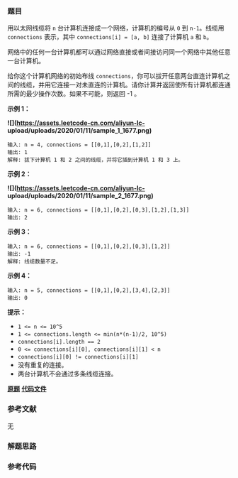 ### 题目
用以太网线缆将 `n` 台计算机连接成一个网络，计算机的编号从 `0` 到 `n-1`。线缆用 `connections` 表示，其中
`connections[i] = [a, b]` 连接了计算机 `a` 和 `b`。

网络中的任何一台计算机都可以通过网络直接或者间接访问同一个网络中其他任意一台计算机。

给你这个计算机网络的初始布线
`connections`，你可以拔开任意两台直连计算机之间的线缆，并用它连接一对未直连的计算机。请你计算并返回使所有计算机都连通所需的最少操作次数。如果不可能，则返回
-1 。



**示例 1：**

**![](https://assets.leetcode-cn.com/aliyun-lc-
upload/uploads/2020/01/11/sample_1_1677.png)**

    
    
    输入: n = 4, connections = [[0,1],[0,2],[1,2]]
    输出: 1
    解释: 拔下计算机 1 和 2 之间的线缆，并将它插到计算机 1 和 3 上。
    

**示例 2：**

**![](https://assets.leetcode-cn.com/aliyun-lc-
upload/uploads/2020/01/11/sample_2_1677.png)**

    
    
    输入: n = 6, connections = [[0,1],[0,2],[0,3],[1,2],[1,3]]
    输出: 2
    

**示例 3：**

    
    
    输入: n = 6, connections = [[0,1],[0,2],[0,3],[1,2]]
    输出: -1
    解释: 线缆数量不足。
    

**示例 4：**

    
    
    输入: n = 5, connections = [[0,1],[0,2],[3,4],[2,3]]
    输出: 0
    



**提示：**

  * `1 <= n <= 10^5`
  * `1 <= connections.length <= min(n*(n-1)/2, 10^5)`
  * `connections[i].length == 2`
  * `0 <= connections[i][0], connections[i][1] < n`
  * `connections[i][0] != connections[i][1]`
  * 没有重复的连接。
  * 两台计算机不会通过多条线缆连接。

 **[原题](https://leetcode-cn.com/problems/number-of-operations-to-make-network-connected/)**    **[代码文件]()**


### 参考文献
无

### 解题思路




### 参考代码

```go


```




